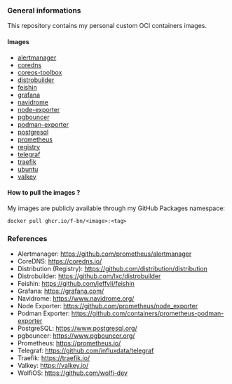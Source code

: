 ### General informations

This repository contains my personal custom OCI containers images.

#### Images

- [alertmanager](./alertmanager/)
- [coredns](./coredns/)
- [coreos-toolbox](./coreos-toolbox/)
- [distrobuilder](./distrobuilder/)
- [feishin](./feishin/)
- [grafana](./grafana/)
- [navidrome](./navidrome/)
- [node-exporter](./node-exporter/)
- [pgbouncer](./pgbouncer/)
- [podman-exporter](./podman-exporter/)
- [postgresql](./postgresql/)
- [prometheus](./prometheus/)
- [registry](./registry/)
- [telegraf](./telegraf/)
- [traefik](./traefik/)
- [ubuntu](./ubuntu/)
- [valkey](./valkey/)

#### How to pull the images ?

My images are publicly available through my GitHub Packages namespace:

```shell
docker pull ghcr.io/f-bn/<image>:<tag>
```

### References

- Alertmanager: https://github.com/prometheus/alertmanager
- CoreDNS: https://coredns.io/
- Distribution (Registry): https://github.com/distribution/distribution
- Distrobuilder: https://github.com/lxc/distrobuilder
- Feishin: https://github.com/jeffvli/feishin
- Grafana: https://grafana.com/
- Navidrome: https://www.navidrome.org/
- Node Exporter: https://github.com/prometheus/node_exporter
- Podman Exporter: https://github.com/containers/prometheus-podman-exporter
- PostgreSQL: https://www.postgresql.org/
- pgbouncer: https://www.pgbouncer.org/
- Prometheus: https://prometheus.io/
- Telegraf: https://github.com/influxdata/telegraf
- Traefik: https://traefik.io/
- Valkey: https://valkey.io/
- WolfiOS: https://github.com/wolfi-dev
